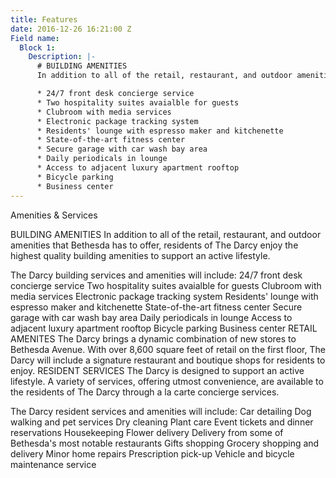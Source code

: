 ```yaml
---
title: Features
date: 2016-12-26 16:21:00 Z
Field name:
  Block 1:
    Description: |-
      # BUILDING AMENITIES
      In addition to all of the retail, restaurant, and outdoor amenities that Bethesda has to offer, residents of The Darcy enjoy the highest quality building amenities to support an active lifestyle.

      * 24/7 front desk concierge service
      * Two hospitality suites avaialble for guests
      * Clubroom with media services
      * Electronic package tracking system
      * Residents' lounge with espresso maker and kitchenette
      * State-of-the-art fitness center
      * Secure garage with car wash bay area
      * Daily periodicals in lounge
      * Access to adjacent luxury apartment rooftop
      * Bicycle parking
      * Business center
---
```


Amenities & Services

BUILDING AMENITIES
In addition to all of the retail, restaurant, and outdoor amenities that Bethesda has to offer, residents of The Darcy enjoy the highest quality building amenities to support an active lifestyle.

The Darcy building services and amenities will include:
24/7 front desk concierge service
Two hospitality suites avaialble for guests
Clubroom with media services
Electronic package tracking system
Residents' lounge with espresso maker and kitchenette
State-of-the-art fitness center
Secure garage with car wash bay area
Daily periodicals in lounge
Access to adjacent luxury apartment rooftop
Bicycle parking
Business center
RETAIL AMENITES
The Darcy brings a dynamic combination of new stores to Bethesda Avenue. With over 8,600 square feet of retail on the first floor, The Darcy will include a signature restaurant and boutique shops for residents to enjoy.
RESIDENT SERVICES
The Darcy is designed to support an active lifestyle.  A variety of services, offering utmost convenience, are available to the residents of The Darcy through a la carte concierge services.

The Darcy resident services and amenities will include:
Car detailing
Dog walking and pet services
Dry cleaning
Plant care
Event tickets and dinner reservations
Housekeeping
Flower delivery
Delivery from some of Bethesda's most notable restaurants
Gifts shopping
Grocery shopping and delivery
Minor home repairs
Prescription pick-up
Vehicle and bicycle maintenance service